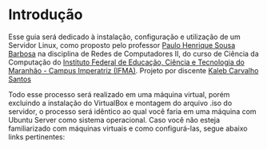 # Introdução
Esse guia será dedicado à instalação, configuração e utilização de um Servidor Linux, como proposto pelo professor [Paulo Henrique Sousa Barbosa](https://github.com/agenteph) na disciplina de Redes de Computadores II, do curso de Ciência da Computação do [Instituto Federal de Educação, Ciência e Tecnologia do Maranhão - Campus Imperatriz (IFMA)](https://imperatriz.ifma.edu.br/). Projeto por discente [Kaleb Carvalho Santos]()

Todo esse processo será realizado em uma máquina virtual, porém excluindo a instalação do VirtualBox e montagem do arquivo .iso do servidor, o processo será idêntico ao qual você faria em uma máquina com Ubuntu Server como sistema operacional. Caso você não esteja familiarizado com máquinas virtuais e como configurá-las, segue abaixo links pertinentes:
